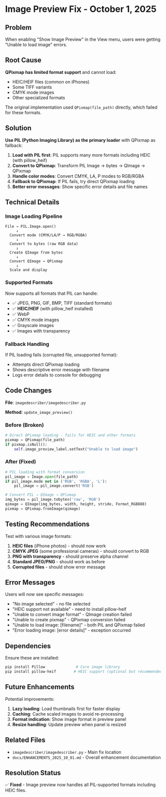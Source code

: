 # Image Preview Fix - October 1, 2025

## Problem
When enabling "Show Image Preview" in the View menu, users were getting "Unable to load image" errors.

## Root Cause
**QPixmap has limited format support** and cannot load:
- HEIC/HEIF files (common on iPhones)
- Some TIFF variants
- CMYK mode images
- Other specialized formats

The original implementation used `QPixmap(file_path)` directly, which failed for these formats.

## Solution
**Use PIL (Python Imaging Library) as the primary loader** with QPixmap as fallback:

1. **Load with PIL first**: PIL supports many more formats including HEIC (with pillow_heif)
2. **Convert to QPixmap**: Transform PIL Image → bytes → QImage → QPixmap
3. **Handle color modes**: Convert CMYK, LA, P modes to RGB/RGBA
4. **Fallback to QPixmap**: If PIL fails, try direct QPixmap loading
5. **Better error messages**: Show specific error details and file names

## Technical Details

### Image Loading Pipeline
```
File → PIL.Image.open()
     ↓
  Convert mode (CMYK/LA/P → RGB/RGBA)
     ↓
  Convert to bytes (raw RGB data)
     ↓
  Create QImage from bytes
     ↓
  Convert QImage → QPixmap
     ↓
  Scale and display
```

### Supported Formats
Now supports all formats that PIL can handle:
- ✅ JPEG, PNG, GIF, BMP, TIFF (standard formats)
- ✅ **HEIC/HEIF** (with pillow_heif installed)
- ✅ WebP
- ✅ CMYK mode images
- ✅ Grayscale images
- ✅ Images with transparency

### Fallback Handling
If PIL loading fails (corrupted file, unsupported format):
- Attempts direct QPixmap loading
- Shows descriptive error message with filename
- Logs error details to console for debugging

## Code Changes

**File**: `imagedescriber/imagedescriber.py`

**Method**: `update_image_preview()`

### Before (Broken)
```python
# Direct QPixmap loading - fails for HEIC and other formats
pixmap = QPixmap(file_path)
if pixmap.isNull():
    self.image_preview_label.setText("Unable to load image")
```

### After (Fixed)
```python
# PIL loading with format conversion
pil_image = Image.open(file_path)
if pil_image.mode not in ('RGB', 'RGBA', 'L'):
    pil_image = pil_image.convert('RGB')

# Convert PIL → QImage → QPixmap
img_bytes = pil_image.tobytes('raw', 'RGB')
qimage = QImage(img_bytes, width, height, stride, Format_RGB888)
pixmap = QPixmap.fromImage(qimage)
```

## Testing Recommendations

Test with various image formats:
1. **HEIC files** (iPhone photos) - should now work
2. **CMYK JPEG** (some professional cameras) - should convert to RGB
3. **PNG with transparency** - should preserve alpha channel
4. **Standard JPEG/PNG** - should work as before
5. **Corrupted files** - should show error message

## Error Messages

Users will now see specific messages:
- "No image selected" - no file selected
- "HEIC support not available" - need to install pillow-heif
- "Unable to convert image format" - QImage creation failed
- "Unable to create pixmap" - QPixmap conversion failed
- "Unable to load image: [filename]" - both PIL and QPixmap failed
- "Error loading image: [error details]" - exception occurred

## Dependencies

Ensure these are installed:
```bash
pip install Pillow              # Core image library
pip install pillow-heif        # HEIC support (optional but recommended)
```

## Future Enhancements

Potential improvements:
1. **Lazy loading**: Load thumbnails first for faster display
2. **Caching**: Cache scaled images to avoid re-processing
3. **Format indication**: Show image format in preview panel
4. **Resize handling**: Update preview when panel is resized

## Related Files

- `imagedescriber/imagedescriber.py` - Main fix location
- `docs/ENHANCEMENTS_2025_10_01.md` - Overall enhancement documentation

## Resolution Status

✅ **Fixed** - Image preview now handles all PIL-supported formats including HEIC files.
